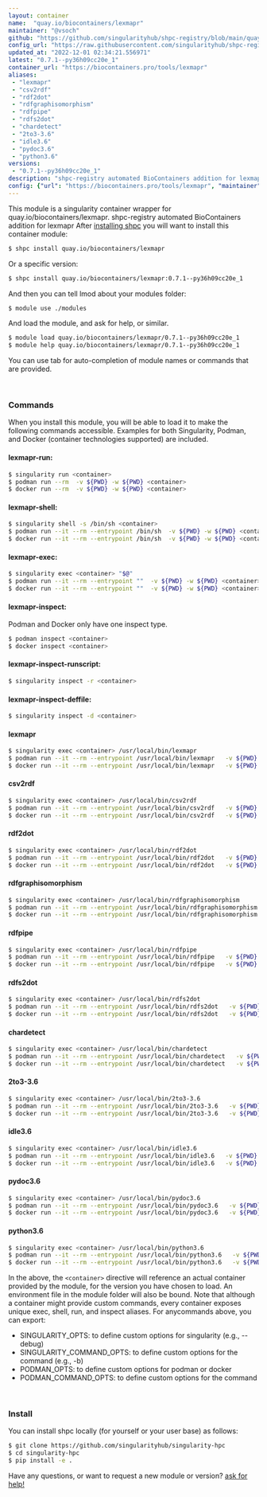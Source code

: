 ```yaml
---
layout: container
name:  "quay.io/biocontainers/lexmapr"
maintainer: "@vsoch"
github: "https://github.com/singularityhub/shpc-registry/blob/main/quay.io/biocontainers/lexmapr/container.yaml"
config_url: "https://raw.githubusercontent.com/singularityhub/shpc-registry/main/quay.io/biocontainers/lexmapr/container.yaml"
updated_at: "2022-12-01 02:34:21.556971"
latest: "0.7.1--py36h09cc20e_1"
container_url: "https://biocontainers.pro/tools/lexmapr"
aliases:
 - "lexmapr"
 - "csv2rdf"
 - "rdf2dot"
 - "rdfgraphisomorphism"
 - "rdfpipe"
 - "rdfs2dot"
 - "chardetect"
 - "2to3-3.6"
 - "idle3.6"
 - "pydoc3.6"
 - "python3.6"
versions:
 - "0.7.1--py36h09cc20e_1"
description: "shpc-registry automated BioContainers addition for lexmapr"
config: {"url": "https://biocontainers.pro/tools/lexmapr", "maintainer": "@vsoch", "description": "shpc-registry automated BioContainers addition for lexmapr", "latest": {"0.7.1--py36h09cc20e_1": "sha256:175576fc849b8df48d555f5017f4a567b0dd2be824f493d167437f044f676c9e"}, "tags": {"0.7.1--py36h09cc20e_1": "sha256:175576fc849b8df48d555f5017f4a567b0dd2be824f493d167437f044f676c9e"}, "docker": "quay.io/biocontainers/lexmapr", "aliases": {"lexmapr": "/usr/local/bin/lexmapr", "csv2rdf": "/usr/local/bin/csv2rdf", "rdf2dot": "/usr/local/bin/rdf2dot", "rdfgraphisomorphism": "/usr/local/bin/rdfgraphisomorphism", "rdfpipe": "/usr/local/bin/rdfpipe", "rdfs2dot": "/usr/local/bin/rdfs2dot", "chardetect": "/usr/local/bin/chardetect", "2to3-3.6": "/usr/local/bin/2to3-3.6", "idle3.6": "/usr/local/bin/idle3.6", "pydoc3.6": "/usr/local/bin/pydoc3.6", "python3.6": "/usr/local/bin/python3.6"}}
---
```


This module is a singularity container wrapper for quay.io/biocontainers/lexmapr.
shpc-registry automated BioContainers addition for lexmapr
After [installing shpc](#install) you will want to install this container module:


```bash
$ shpc install quay.io/biocontainers/lexmapr
```

Or a specific version:

```bash
$ shpc install quay.io/biocontainers/lexmapr:0.7.1--py36h09cc20e_1
```

And then you can tell lmod about your modules folder:

```bash
$ module use ./modules
```

And load the module, and ask for help, or similar.

```bash
$ module load quay.io/biocontainers/lexmapr/0.7.1--py36h09cc20e_1
$ module help quay.io/biocontainers/lexmapr/0.7.1--py36h09cc20e_1
```

You can use tab for auto-completion of module names or commands that are provided.

<br>

### Commands

When you install this module, you will be able to load it to make the following commands accessible.
Examples for both Singularity, Podman, and Docker (container technologies supported) are included.

#### lexmapr-run:

```bash
$ singularity run <container>
$ podman run --rm  -v ${PWD} -w ${PWD} <container>
$ docker run --rm  -v ${PWD} -w ${PWD} <container>
```

#### lexmapr-shell:

```bash
$ singularity shell -s /bin/sh <container>
$ podman run --it --rm --entrypoint /bin/sh  -v ${PWD} -w ${PWD} <container>
$ docker run --it --rm --entrypoint /bin/sh  -v ${PWD} -w ${PWD} <container>
```

#### lexmapr-exec:

```bash
$ singularity exec <container> "$@"
$ podman run --it --rm --entrypoint ""  -v ${PWD} -w ${PWD} <container> "$@"
$ docker run --it --rm --entrypoint ""  -v ${PWD} -w ${PWD} <container> "$@"
```

#### lexmapr-inspect:

Podman and Docker only have one inspect type.

```bash
$ podman inspect <container>
$ docker inspect <container>
```

#### lexmapr-inspect-runscript:

```bash
$ singularity inspect -r <container>
```

#### lexmapr-inspect-deffile:

```bash
$ singularity inspect -d <container>
```


#### lexmapr

```bash
$ singularity exec <container> /usr/local/bin/lexmapr
$ podman run --it --rm --entrypoint /usr/local/bin/lexmapr   -v ${PWD} -w ${PWD} <container> -c " $@"
$ docker run --it --rm --entrypoint /usr/local/bin/lexmapr   -v ${PWD} -w ${PWD} <container> -c " $@"
```


#### csv2rdf

```bash
$ singularity exec <container> /usr/local/bin/csv2rdf
$ podman run --it --rm --entrypoint /usr/local/bin/csv2rdf   -v ${PWD} -w ${PWD} <container> -c " $@"
$ docker run --it --rm --entrypoint /usr/local/bin/csv2rdf   -v ${PWD} -w ${PWD} <container> -c " $@"
```


#### rdf2dot

```bash
$ singularity exec <container> /usr/local/bin/rdf2dot
$ podman run --it --rm --entrypoint /usr/local/bin/rdf2dot   -v ${PWD} -w ${PWD} <container> -c " $@"
$ docker run --it --rm --entrypoint /usr/local/bin/rdf2dot   -v ${PWD} -w ${PWD} <container> -c " $@"
```


#### rdfgraphisomorphism

```bash
$ singularity exec <container> /usr/local/bin/rdfgraphisomorphism
$ podman run --it --rm --entrypoint /usr/local/bin/rdfgraphisomorphism   -v ${PWD} -w ${PWD} <container> -c " $@"
$ docker run --it --rm --entrypoint /usr/local/bin/rdfgraphisomorphism   -v ${PWD} -w ${PWD} <container> -c " $@"
```


#### rdfpipe

```bash
$ singularity exec <container> /usr/local/bin/rdfpipe
$ podman run --it --rm --entrypoint /usr/local/bin/rdfpipe   -v ${PWD} -w ${PWD} <container> -c " $@"
$ docker run --it --rm --entrypoint /usr/local/bin/rdfpipe   -v ${PWD} -w ${PWD} <container> -c " $@"
```


#### rdfs2dot

```bash
$ singularity exec <container> /usr/local/bin/rdfs2dot
$ podman run --it --rm --entrypoint /usr/local/bin/rdfs2dot   -v ${PWD} -w ${PWD} <container> -c " $@"
$ docker run --it --rm --entrypoint /usr/local/bin/rdfs2dot   -v ${PWD} -w ${PWD} <container> -c " $@"
```


#### chardetect

```bash
$ singularity exec <container> /usr/local/bin/chardetect
$ podman run --it --rm --entrypoint /usr/local/bin/chardetect   -v ${PWD} -w ${PWD} <container> -c " $@"
$ docker run --it --rm --entrypoint /usr/local/bin/chardetect   -v ${PWD} -w ${PWD} <container> -c " $@"
```


#### 2to3-3.6

```bash
$ singularity exec <container> /usr/local/bin/2to3-3.6
$ podman run --it --rm --entrypoint /usr/local/bin/2to3-3.6   -v ${PWD} -w ${PWD} <container> -c " $@"
$ docker run --it --rm --entrypoint /usr/local/bin/2to3-3.6   -v ${PWD} -w ${PWD} <container> -c " $@"
```


#### idle3.6

```bash
$ singularity exec <container> /usr/local/bin/idle3.6
$ podman run --it --rm --entrypoint /usr/local/bin/idle3.6   -v ${PWD} -w ${PWD} <container> -c " $@"
$ docker run --it --rm --entrypoint /usr/local/bin/idle3.6   -v ${PWD} -w ${PWD} <container> -c " $@"
```


#### pydoc3.6

```bash
$ singularity exec <container> /usr/local/bin/pydoc3.6
$ podman run --it --rm --entrypoint /usr/local/bin/pydoc3.6   -v ${PWD} -w ${PWD} <container> -c " $@"
$ docker run --it --rm --entrypoint /usr/local/bin/pydoc3.6   -v ${PWD} -w ${PWD} <container> -c " $@"
```


#### python3.6

```bash
$ singularity exec <container> /usr/local/bin/python3.6
$ podman run --it --rm --entrypoint /usr/local/bin/python3.6   -v ${PWD} -w ${PWD} <container> -c " $@"
$ docker run --it --rm --entrypoint /usr/local/bin/python3.6   -v ${PWD} -w ${PWD} <container> -c " $@"
```



In the above, the `<container>` directive will reference an actual container provided
by the module, for the version you have chosen to load. An environment file in the
module folder will also be bound. Note that although a container
might provide custom commands, every container exposes unique exec, shell, run, and
inspect aliases. For anycommands above, you can export:

 - SINGULARITY_OPTS: to define custom options for singularity (e.g., --debug)
 - SINGULARITY_COMMAND_OPTS: to define custom options for the command (e.g., -b)
 - PODMAN_OPTS: to define custom options for podman or docker
 - PODMAN_COMMAND_OPTS: to define custom options for the command

<br>

### Install

You can install shpc locally (for yourself or your user base) as follows:

```bash
$ git clone https://github.com/singularityhub/singularity-hpc
$ cd singularity-hpc
$ pip install -e .
```

Have any questions, or want to request a new module or version? [ask for help!](https://github.com/singularityhub/singularity-hpc/issues)